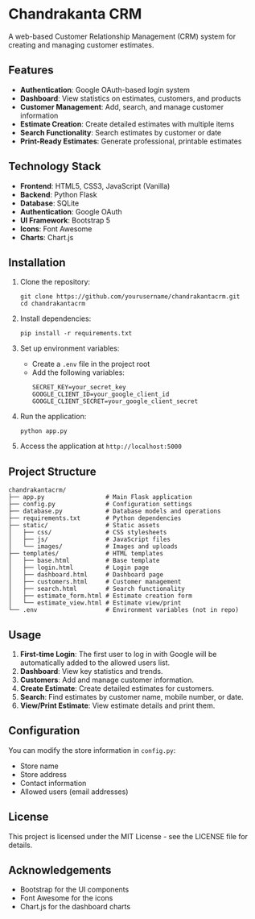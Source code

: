 # Chandrakanta CRM

A web-based Customer Relationship Management (CRM) system for creating and managing customer estimates.

## Features

- **Authentication**: Google OAuth-based login system
- **Dashboard**: View statistics on estimates, customers, and products
- **Customer Management**: Add, search, and manage customer information
- **Estimate Creation**: Create detailed estimates with multiple items
- **Search Functionality**: Search estimates by customer or date
- **Print-Ready Estimates**: Generate professional, printable estimates

## Technology Stack

- **Frontend**: HTML5, CSS3, JavaScript (Vanilla)
- **Backend**: Python Flask
- **Database**: SQLite
- **Authentication**: Google OAuth
- **UI Framework**: Bootstrap 5
- **Icons**: Font Awesome
- **Charts**: Chart.js

## Installation

1. Clone the repository:
   ```
   git clone https://github.com/yourusername/chandrakantacrm.git
   cd chandrakantacrm
   ```

2. Install dependencies:
   ```
   pip install -r requirements.txt
   ```

3. Set up environment variables:
   - Create a `.env` file in the project root
   - Add the following variables:
     ```
     SECRET_KEY=your_secret_key
     GOOGLE_CLIENT_ID=your_google_client_id
     GOOGLE_CLIENT_SECRET=your_google_client_secret
     ```

4. Run the application:
   ```
   python app.py
   ```

5. Access the application at `http://localhost:5000`

## Project Structure

```
chandrakantacrm/
├── app.py                 # Main Flask application
├── config.py              # Configuration settings
├── database.py            # Database models and operations
├── requirements.txt       # Python dependencies
├── static/                # Static assets
│   ├── css/               # CSS stylesheets
│   ├── js/                # JavaScript files
│   └── images/            # Images and uploads
├── templates/             # HTML templates
│   ├── base.html          # Base template
│   ├── login.html         # Login page
│   ├── dashboard.html     # Dashboard page
│   ├── customers.html     # Customer management
│   ├── search.html        # Search functionality
│   ├── estimate_form.html # Estimate creation form
│   └── estimate_view.html # Estimate view/print
└── .env                   # Environment variables (not in repo)
```

## Usage

1. **First-time Login**: The first user to log in with Google will be automatically added to the allowed users list.
2. **Dashboard**: View key statistics and trends.
3. **Customers**: Add and manage customer information.
4. **Create Estimate**: Create detailed estimates for customers.
5. **Search**: Find estimates by customer name, mobile number, or date.
6. **View/Print Estimate**: View estimate details and print them.

## Configuration

You can modify the store information in `config.py`:

- Store name
- Store address
- Contact information
- Allowed users (email addresses)

## License

This project is licensed under the MIT License - see the LICENSE file for details.

## Acknowledgements

- Bootstrap for the UI components
- Font Awesome for the icons
- Chart.js for the dashboard charts

